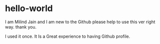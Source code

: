 # hello-world


I am Milind Jain and I am new to the Github please help to use this ver right way. 
thank you.

I used it once. It Is a Great experience to having Github profile.
